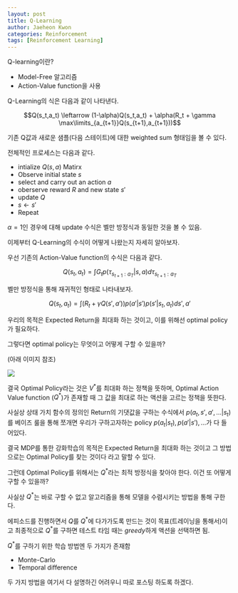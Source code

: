 ```yaml
---
layout: post
title: Q-Learning
author: Jaeheon Kwon
categories: Reinforcement
tags: [Reinforcement Learning]
---
```




Q-learning이란?

- Model-Free 알고리즘
- Action-Value function을 사용



Q-Learning의 식은 다음과 같이 나타낸다.

$$Q(s_t,a_t) \leftarrow (1-\alpha)Q(s_t,a_t) + \alpha(R_t + \gamma \max\limits_{a_{t+1}}Q(s_{t+1},a_{t+1}))$$

기존 Q값과 새로운 샘플(다음 스테이트)에 대한 weighted sum 형태임을 볼 수 있다.



전체적인 프로세스는 다음과 같다.

- intialize $Q(s,a)$ Matirx 
- Observe initial state $s$
- select and carry out an action $a$
- oberserve reward $R$ and new state $s'$
- update $Q$
- $s\leftarrow s'$
- Repeat



$\alpha = 1$인 경우에 대해 update 수식은 벨만 방정식과 동일한 것을 볼 수 있음.



이제부터 Q-Learning의 수식이 어떻게 나왔는지 자세히 알아보자.

우선 기존의 Action-Value function의 수식은 다음과 같다.

$$Q(s_t,a_t) = \int G_tp(\tau_{s_{t+1}:a_T}\vert s,a)d\tau_{s_{t+1}:a_T}$$

벨만 방정식을 통해 재귀적인 형태로 나타내보자.

$$Q(s_t,a_t) = \int(R_t + \gamma Q(s',a'))p(a'\vert s')p(s'\vert s_t,a_t)ds',a'$$



우리의 목적은 Expected Return을 최대화 하는 것이고, 이를 위해선 optimal policy가 필요하다.

그렇다면 optimal policy는 무엇이고 어떻게 구할 수 있을까?

(아래 이미지 참조)

<img src = "https://del-luna.github.io/images/qlearning/optim.jpg">



결국 Optimal Policy라는 것은 $V^*$를 최대화 하는 정책을 뜻하며, Optimal Action Value function ($Q^*$)가 존재할 때 그 값을 최대로 하는 액션을 고르는 정책을 뜻한다.

사실상 상태 가치 함수의 정의인 Return의 기댓값을 구하는 수식에서 $p(a_t,s',a',...\vert s_t)$를 베이즈 룰을 통해 쪼개면 우리가 구하고자하는 policy $p(a_t\vert s_t),p(a'\vert s'),...$가  다 들어있다.



결국 MDP를 통한 강화학습의 목적은 Expected Return을 최대화 하는 것이고 그 방법으로는 Optimal Policy를 찾는 것이다 라고 말할 수 있다.

그런데 Optimal Policy를 위해서는 $Q^*$라는 최적 방정식을 찾아야 한다. 이건 또 어떻게 구할 수 있을까?

사실상 $Q^*$는 바로 구할 수 없고 알고리즘을 통해 모델을 수렴시키는 방법을 통해 구한다.

에피소드를 진행하면서 $Q$를 $Q^*$에 다가가도록 만드는 것이 목표(트레이닝을 통해서)이고 
최종적으로 $Q^*$를 구하면 테스트 타임 때는 $greedy$하게 액션을 선택하면 됨.

$Q^*$를 구하기 위한 학습 방법엔 두 가지가 존재함

- Monte-Carlo
- Temporal difference



두 가지 방법을 여기서 다 설명하긴 어려우니 따로 포스팅 하도록 하겠다.


